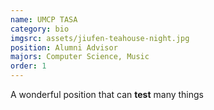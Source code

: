 ```yaml
---
name: UMCP TASA
category: bio
imgsrc: assets/jiufen-teahouse-night.jpg
position: Alumni Advisor
majors: Computer Science, Music
order: 1
---
```


A wonderful position that can **test** many things
